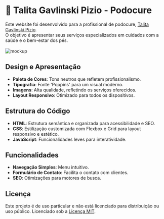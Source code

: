 <h1>👣 Talita Gavlinski Pizio - Podocure</h1>

Este website foi desenvolvido para a profissional de podocure, <a href="https://www.instagram.com/talitapiziopodocure">Talita Gavlinski Pizio</a>.<br> 
O objetivo é apresentar seus serviços especializados em cuidados com a saúde e o bem-estar dos pés.
<br>
<br>
![mockup](https://github.com/user-attachments/assets/d5bc5af2-5f02-44c8-9462-074269d6b41d)

## Design e Apresentação
- **Paleta de Cores**: Tons neutros que refletem profissionalismo.
- **Tipografia**: Fonte 'Poppins' para um visual moderno.
- **Imagens**: Alta qualidade, refletindo os serviços oferecidos.
- **Layout Responsivo**: Otimizado para todos os dispositivos.

## Estrutura do Código
- **HTML**: Estrutura semântica e organizada para acessibilidade e SEO.
- **CSS**: Estilização customizada com Flexbox e Grid para layout responsivo e estético. 
- **JavaScript**: Funcionalidades leves para interatividade.

## Funcionalidades
- **Navegação Simples**: Menu intuitivo.
- **Formulário de Contato**: Facilita o contato com clientes.
- **SEO**: Otimizações para motores de busca.

## Licença
Este projeto é de uso particular e não está licenciado para distribuição ou uso público. Licenciado sob a [Licença MIT](LICENSE).
